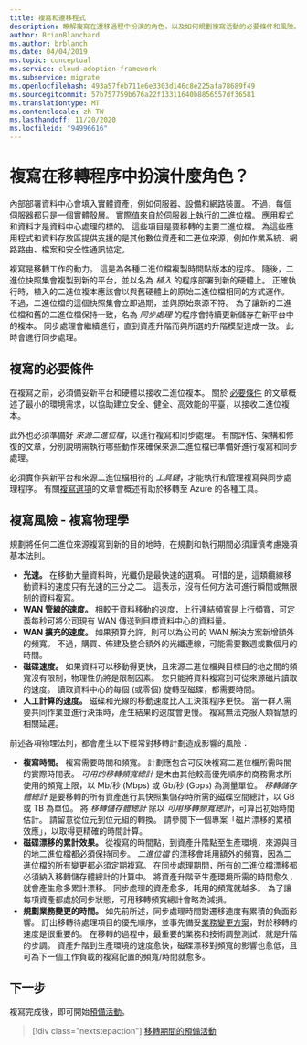 ```yaml
---
title: 複寫和遷移程式
description: 瞭解複寫在遷移過程中扮演的角色，以及如何規劃複寫活動的必要條件和風險。
author: BrianBlanchard
ms.author: brblanch
ms.date: 04/04/2019
ms.topic: conceptual
ms.service: cloud-adoption-framework
ms.subservice: migrate
ms.openlocfilehash: 493a57feb711e6e3303d146c8e225afa78689f49
ms.sourcegitcommit: 57b757759b676a22f13311640b8856557df36581
ms.translationtype: MT
ms.contentlocale: zh-TW
ms.lasthandoff: 11/20/2020
ms.locfileid: "94996616"
---
```

# <a name="what-role-does-replication-play-in-the-migration-process"></a>複寫在移轉程序中扮演什麼角色？

內部部署資料中心會填入實體資產，例如伺服器、設備和網路裝置。 不過，每個伺服器都只是一個實體殼層。 實際值來自於伺服器上執行的二進位檔。 應用程式和資料才是資料中心處理的標的。 這些項目是要移轉的主要二進位檔。 為這些應用程式和資料存放區提供支援的是其他數位資產和二進位來源，例如作業系統、網路路由、檔案和安全性通訊協定。

複寫是移轉工作的動力。 這是為各種二進位檔複製時間點版本的程序。 隨後，二進位快照集會複製到新的平台，並以名為 _植入_ 的程序部署到新的硬體上。 正確執行時，植入的二進位複本應該會以與舊硬體上的原始二進位檔相同的方式運作。 不過，二進位檔的這個快照集會立即過期，並與原始來源不符。 為了讓新的二進位檔和舊的二進位檔保持一致，名為 _同步處理_ 的程序會持續更新儲存在新平台中的複本。 同步處理會繼續進行，直到資產升階而與所選的升階模型達成一致。 此時會進行同步處理。

## <a name="required-prerequisites-to-replication"></a>複寫的必要條件

在複寫之前，必須備妥新平台和硬體以接收二進位複本。 關於 [必要條件](../prerequisites/index.md) 的文章概述了最小的環境需求，以協助建立安全、健全、高效能的平臺，以接收二進位複本。

此外也必須準備好 _來源二進位檔_，以進行複寫和同步處理。 有關評估、架構和修復的文章，分別說明需執行哪些動作來確保來源二進位檔已準備好進行複寫和同步處理。

必須實作與新平台和來源二進位檔相符的 _工具鏈_，才能執行和管理複寫與同步處理程序。 有關[複寫選項](./replicate-options.md)的文章會概述有助於移轉至 Azure 的各種工具。

## <a name="replication-risks---physics-of-replication"></a>複寫風險 - 複寫物理學

規劃將任何二進位來源複寫到新的目的地時，在規劃和執行期間必須謹慎考慮幾項基本法則。

- **光速。** 在移動大量資料時，光纖仍是最快速的選項。 可惜的是，這類纜線移動資料的速度只有光速的三分之二。 這表示，沒有任何方法可進行瞬間或無限制的資料複寫。
- **WAN 管線的速度。** 相較于資料移動的速度，上行連結頻寬是上行頻寬，可定義每秒可將公司現有 WAN 傳送到目標資料中心的資料量。
- **WAN 擴充的速度。** 如果預算允許，則可以為公司的 WAN 解決方案新增額外的頻寬。 不過，購買、佈建及整合額外的光纖連線，可能需要數週或數個月的時間。
- **磁碟速度。** 如果資料可以移動得更快，且來源二進位檔與目標目的地之間的頻寬沒有限制，物理性仍將是限制因素。 您只能將資料複寫到可從來源磁片讀取的速度。 讀取資料中心的每個 (或零個) 旋轉型磁碟，都需要時間。
- **人工計算的速度。** 磁碟和光線的移動速度比人工決策程序更快。 當一群人需要共同作業並進行決策時，產生結果的速度會更慢。 複寫無法克服人類智慧的相關延遲。

前述各項物理法則，都會產生以下經常對移轉計劃造成影響的風險：

- **複寫時間。** 複寫需要時間和頻寬。 計劃應包含可反映複寫二進位檔所需時間的實際時間表。 _可用的移轉頻寬總計_ 是未由其他較高優先順序的商務需求所使用的頻寬上限，以 Mb/秒 (Mbps) 或 Gb/秒 (Gbps) 為測量單位。 _移轉儲存體總計_ 是要移轉的所有資產進行其快照集儲存時所需的磁碟空間總計，以 GB 或 TB 為單位。 將 _移轉儲存體總計_ 除以 _可用移轉頻寬總計_，可算出初始時間估計。 請留意從位元到位元組的轉換。 請參閱下一個專案「磁片漂移的累積效應」，以取得更精確的時間計算。
- **磁碟漂移的累計效果。** 從複寫的時間點，到資產升階點至生產環境，來源與目的地二進位檔都必須保持同步。 _二進位檔_ 的漂移會耗用額外的頻寬，因為二進位檔的所有變更都必須定期複寫。 在同步處理期間，所有的二進位檔漂移都必須納入移轉儲存體總計的計算中。 將資產升階至生產環境所需的時間愈久，就會產生愈多累計漂移。 同步處理的資產愈多，耗用的頻寬就越多。 為了讓每項資產都處於同步狀態，可用移轉頻寬總計會略為減損。
- **規劃業務變更的時間。** 如先前所述，同步處理時間對遷移速度有累積的負面影響。 訂出移轉待處理項目的優先順序，並事先備妥[業務變更方案](../optimize/business-change-plan.md)，對於移轉的速度是很重要的。 在移轉的過程中，最重要的業務和技術調整測試，就是升階的步調。 資產升階到生產環境的速度愈快，磁碟漂移對頻寬的影響也愈低，且可為下一個工作負載的複寫配置的頻寬/時間就愈多。

## <a name="next-steps"></a>下一步

複寫完成後，即可開始[預備活動](./stage.md)。

> [!div class="nextstepaction"]
> [移轉期間的預備活動](./stage.md)
